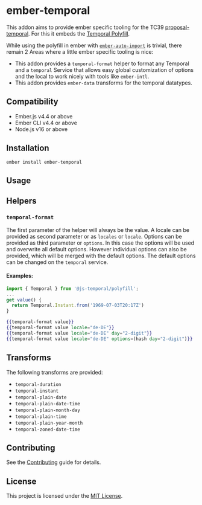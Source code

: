 # ember-temporal

This addon aims to provide ember specific tooling for the TC39
[proposal-temporal](https://github.com/tc39/proposal-temporal).
For this it embeds the
[Temporal Polyfill](https://www.npmjs.com/package/@js-temporal/polyfill).

While using the polyfill in ember with
[`ember-auto-import`](https://www.npmjs.com/package/ember-auto-import)
is trivial, there remain 2 Areas where a little ember specific tooling is
nice:

- This addon provides a `temporal-format` helper to format any Temporal and a
  `temporal` Service that allows easy global customization of options and the
  local to work nicely with tools like `ember-intl`.
- This addon provides `ember-data` transforms for the temporal datatypes.

## Compatibility

* Ember.js v4.4 or above
* Ember CLI v4.4 or above
* Node.js v16 or above


## Installation

```
ember install ember-temporal
```


## Usage

## Helpers

### `temporal-format`

The first parameter of the helper will always be the value.
A locale can be provided as second parameter or as `locales` or `locale`.
Options can be provided as third parameter or `options`. In this case the
options will be used and overwrite all default options.
However individual options can also be provided, which will be merged with
the default options. The default options can be changed on the `temporal`
service.

#### Examples:

```js
import { Temporal } from '@js-temporal/polyfill';
...
get value() {
  return Temporal.Instant.from('1969-07-03T20:17Z')
}
```

```hbs
{{temporal-format value}}
{{temporal-format value locale="de-DE"}}
{{temporal-format value locale="de-DE" day="2-digit"}}
{{temporal-format value locale="de-DE" options=(hash day="2-digit")}}
```

## Transforms

The following transforms are provided:

- `temporal-duration`
- `temporal-instant`
- `temporal-plain-date`
- `temporal-plain-date-time`
- `temporal-plain-month-day`
- `temporal-plain-time`
- `temporal-plain-year-month`
- `temporal-zoned-date-time`


## Contributing

See the [Contributing](CONTRIBUTING.md) guide for details.


## License

This project is licensed under the [MIT License](LICENSE.md).
